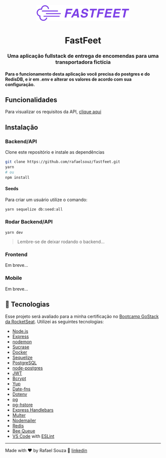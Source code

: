 <h1 align="center"><img src="./images/logo.png" width="300"/></h1>
<h1 align="center"> FastFeet </h1>

<h3 align="center">Uma aplicação fullstack de entrega de encomendas para uma transportadora fictícia</h3>

<h4>
  Para o funcionamento desta aplicação você precisa do postgres e do RedisDB, e ir em .env e alterar os valores de acordo com sua configuração.
</h4>

## Funcionalidades
Para visualizar os requisitos da API, [clique aqui](./backend/README.md)

## Instalação
### Backend/API
Clone este repositório e instale as dependências
```sh
git clone https://github.com/rafaelsouz/fastfeet.git
yarn
# ou
npm install
```

<h4>Seeds</h4>
Para criar um usuário utilize o comando:

```
yarn sequelize db:seed:all
```

### Rodar Backend/API
```
yarn dev
```
> Lembre-se de deixar rodando o backend...

### Frontend

Em breve...

### Mobile

Em breve...

## :rocket: Tecnologias

Esse projeto será avaliado para a minha certificação no [Bootcamp GoStack da RocketSeat](https://rocketseat.com.br/bootcamp).
Utilizei as seguintes tecnologias:

-  [Node.js](https://nodejs.org/en/)
-  [Express](https://expressjs.com/)
-  [nodemon](https://nodemon.io/)
-  [Sucrase](https://github.com/alangpierce/sucrase)
-  [Docker](https://www.docker.com/docker-community)
-  [Sequelize](http://docs.sequelizejs.com/)
-  [PostgreSQL](https://www.postgresql.org/)
-  [node-postgres](https://www.npmjs.com/package/pg)
-  [JWT](https://jwt.io/)
-  [Bcrypt](https://www.npmjs.com/package/bcrypt)
-  [Yup](https://www.npmjs.com/package/yup)
-  [Date-fns](https://www.npmjs.com/package/date-fns)
-  [Dotenv](https://www.npmjs.com/package/dotenv)
-  [pg](https://www.npmjs.com/package/pg)
-  [pg-hstore](https://www.npmjs.com/package/pg-hstore)
-  [Express Handlebars](https://www.npmjs.com/package/express-handlebars)
-  [Multer](https://www.npmjs.com/package/multer)
-  [Nodemailer](https://www.npmjs.com/package/nodemailer)
-  [Redis](https://redis.io/)
-  [Bee Queue](https://www.npmjs.com/package/bee-queue)
-  [VS Code](https://code.visualstudio.com/) with [ESLint](https://eslint.org/)

---

Made with ♥ by Rafael Souza :wave: [linkedin](https://www.linkedin.com/in/rafaelsouz/)
